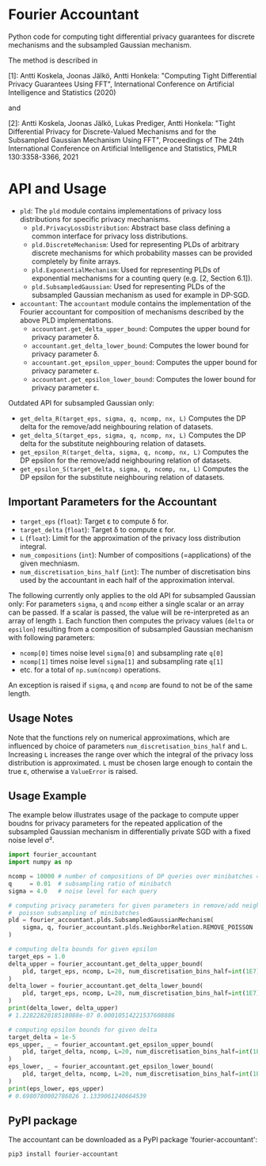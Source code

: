 # Fourier Accountant

Python code for computing tight differential privacy guarantees for discrete mechanisms and the subsampled Gaussian mechanism.

The method is described in

[1]: Antti Koskela, Joonas Jälkö, Antti Honkela:
"Computing Tight Differential Privacy Guarantees Using FFT",
International Conference on Artificial Intelligence and Statistics (2020)

and

[2]: Antti Koskela, Joonas Jälkö, Lukas Prediger, Antti Honkela:
"Tight Differential Privacy for Discrete-Valued Mechanisms and for the Subsampled Gaussian Mechanism Using FFT",
Proceedings of The 24th International Conference on Artificial Intelligence and Statistics, PMLR 130:3358-3366, 2021

# API and Usage

- `pld`: The `pld` module contains implementations of privacy loss distributions for specific privacy mechanisms.
  - `pld.PrivacyLossDistribution`: Abstract base class defining a common interface for privacy loss distributions.
  - `pld.DiscreteMechanism`: Used for representing PLDs of arbitrary discrete mechanisms for which probability masses can be provided completely by finite arrays.
  - `pld.ExponentialMechanism`: Used for representing PLDs of exponential mechanisms for a counting query (e.g. [2, Section 6.1]).
  - `pld.SubsampledGaussian`: Used for representing PLDs of the subsampled Gaussian mechanism as used for example in DP-SGD.
- `accountant`: The `accountant` module contains the implementation of the Fourier accountant for composition of mechanisms described by the above PLD implementations.
  - `accountant.get_delta_upper_bound`: Computes the upper bound for privacy parameter δ.
  - `accountant.get_delta_lower_bound`: Computes the lower bound for privacy parameter δ.
  - `accountant.get_epsilon_upper_bound`: Computes the upper bound for privacy parameter ε.
  - `accountant.get_epsilon_lower_bound`: Computes the lower bound for privacy parameter ε.

Outdated API for subsampled Gaussian only:
- `get_delta_R(target_eps, sigma, q, ncomp, nx, L)`
    Computes the DP delta for the remove/add neighbouring relation of datasets.
- `get_delta_S(target_eps, sigma, q, ncomp, nx, L)`
    Computes the DP delta for the substitute neighbouring relation of datasets.
- `get_epsilon_R(target_delta, sigma, q, ncomp, nx, L)`
    Computes the DP epsilon for the remove/add neighbouring relation of datasets.
- `get_epsilon_S(target_delta, sigma, q, ncomp, nx, L)`
    Computes the DP epsilon for the substitute neighbouring relation of datasets.

## Important Parameters for the Accountant
- `target_eps` (`float`): Target ε to compute δ for.
- `target_delta` (`float`): Target δ to compute ε for.
- `L` (`float`):  Limit for the approximation of the privacy loss distribution integral.
- `num_compositions` (`int`): Number of compositions (=applications) of the given mechniasm.
- `num_discretisation_bins_half` (`int`): The number of discretisation bins used by the accountant in each half of the approximation interval.

The following currently only applies to the old API for subsampled Gaussian only:
For parameters `sigma`, `q` and `ncomp` either a single scalar or an array can be passed.
If a scalar is passed, the value will be re-interpreted as an array of length `1`. Each
function then computes the privacy values (`delta` or `epsilon`) resulting
from a composition of subsampled Gaussian mechanism with following parameters:
- `ncomp[0]` times noise level `sigma[0]` and subsampling rate `q[0]`
- `ncomp[1]` times noise level `sigma[1]` and subsampling rate `q[1]`
- etc.
for a total of `np.sum(ncomp)` operations.

An exception is raised if `sigma`, `q` and `ncomp` are found to not be of the
same length.


## Usage Notes

Note that the functions rely on numerical approximations, which are influenced
by choice of parameters `num_discretisation_bins_half` and `L`. Increasing `L` increases the range over
which the integral of the privacy loss distribution is approximated. `L` must be chosen
large enough to contain the true ε, otherwise a `ValueError` is raised.

## Usage Example

The example below illustrates usage of the package to compute upper boudns for
privacy parameters for the repeated application of the subsampled Gaussian mechanism
in differentially private SGD with a fixed noise level σ².

```python
import fourier_accountant
import numpy as np

ncomp = 10000 # number of compositions of DP queries over minibatches = number of iterations of SGD
q     = 0.01  # subsampling ratio of minibatch
sigma = 4.0   # noise level for each query

# computing privacy parameters for given parameters in remove/add neighboring relation with
#  poisson subsampling of minibatches
pld = fourier_accountant.plds.SubsampledGaussianMechanism(
    sigma, q, fourier_accountant.plds.NeighborRelation.REMOVE_POISSON
)

# computing delta bounds for given epsilon
target_eps = 1.0
delta_upper = fourier_accountant.get_delta_upper_bound(
    pld, target_eps, ncomp, L=20, num_discretisation_bins_half=int(1E7)
)
delta_lower = fourier_accountant.get_delta_lower_bound(
    pld, target_eps, ncomp, L=20, num_discretisation_bins_half=int(1E7)
)
print(delta_lower, delta_upper)
# 1.2282282018518088e-07 0.00010514221537608886

# computing epsilon bounds for given delta
target_delta = 1e-5
eps_upper, _ = fourier_accountant.get_epsilon_upper_bound(
    pld, target_delta, ncomp, L=20, num_discretisation_bins_half=int(1E7)
)
eps_lower, _ = fourier_accountant.get_epsilon_lower_bound(
    pld, target_delta, ncomp, L=20, num_discretisation_bins_half=int(1E7)
)
print(eps_lower, eps_upper)
# 0.6980780002786826 1.1339061240664539
```

## PyPI package

The accountant can be downloaded as a PyPI package 'fourier-accountant':

```pip3 install fourier-accountant```

